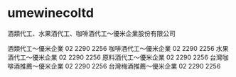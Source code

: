 # umewinecoltd
酒類代工、水果酒代工、咖啡酒代工～優米企業股份有限公司

酒類代工～優米企業 02 2290 2256
咖啡酒代工～優米企業 02 2290 2256
水果酒代工～優米企業 02 2290 2256
原料酒代工～優米企業 02 2290 2256
台灣咖啡酒推薦～優米企業 02 2290 2256
台灣梅酒推薦～優米企業 02 2290 2256
